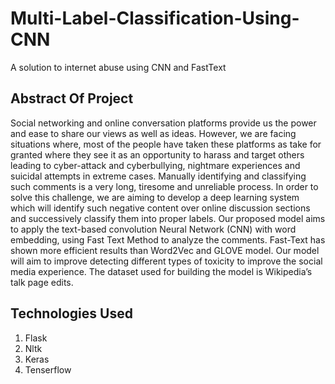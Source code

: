 # Multi-Label-Classification-Using-CNN
A solution to internet abuse using CNN and FastText

## Abstract Of Project
Social networking and online conversation platforms provide us the power and ease to share our
views as well as ideas. However, we are facing situations where, most of the people have taken these platforms as
take for granted where they see it as an opportunity to harass and target others leading to cyber-attack and cyberbullying, nightmare experiences and suicidal attempts in extreme cases. Manually identifying and classifying
such comments is a very long, tiresome and unreliable process. In order to solve this challenge, we are aiming to
develop a deep learning system which will identify such negative content over online discussion sections and
successively classify them into proper labels. Our proposed model aims to apply the text-based convolution
Neural Network (CNN) with word embedding, using Fast Text Method to analyze the comments. Fast-Text has
shown more efficient results than Word2Vec and GLOVE model. Our model will aim to improve detecting
different types of toxicity to improve the social media experience. The dataset used for building the model is
Wikipedia’s talk page edits. 

## Technologies Used
1. Flask
2. Nltk
3. Keras
4. Tenserflow

